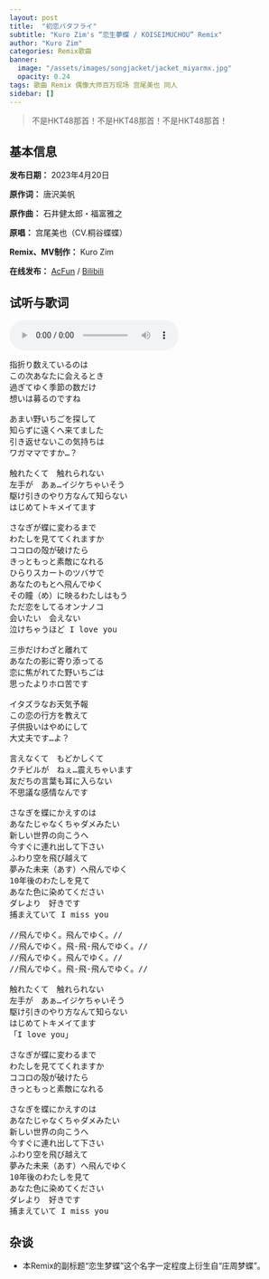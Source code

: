 ```yaml
---
layout: post
title:  "初恋バタフライ"
subtitle: "Kuro Zim's “恋生夢蝶 / KOISEIMUCHOU” Remix"
author: "Kuro Zim"
categories: Remix歌曲
banner: 
  image: "/assets/images/songjacket/jacket_miyarmx.jpg"
  opacity: 0.24
tags: 歌曲 Remix 偶像大师百万现场 宫尾美也 同人
sidebar: []
---
```


> 不是HKT48那首！不是HKT48那首！不是HKT48那首！

## 基本信息

**发布日期：** 2023年4月20日

**原作词：** 唐沢美帆

**原作曲：** 石井健太郎・福富雅之

**原唱：** 宫尾美也（CV.桐谷蝶蝶）

**Remix、MV制作：** Kuro Zim

**在线发布：** [AcFun](https://www.acfun.cn/v/ac41177658) / [Bilibili](https://www.bilibili.com/video/BV1rk4y1a7Rp/)

## 试听与歌词

<audio controls><source src="/assets/audio/miyarmx.mp3" type="audio/mp3"></audio>

<pre>
指折り数えているのは
この次あなたに会えるとき
過ぎてゆく季節の数だけ
想いは募るのですね

あまい野いちごを探して
知らずに遠くへ来てました
引き返せないこの気持ちは
ワガママですか…？

触れたくて　触れられない
左手が　あぁ…イジケちゃいそう
駆け引きのやり方なんて知らない
はじめてトキメイてます

さなぎが蝶に変わるまで
わたしを見ててくれますか
ココロの殻が破けたら
きっともっと素敵になれる
ひらりスカートのツバサで
あなたのもとへ飛んでゆく
その瞳（め）に映るわたしはもう
ただ恋をしてるオンナノコ
会いたい　会えない
泣けちゃうほど I love you

三歩だけわざと離れて
あなたの影に寄り添ってる
恋に焦がれてた野いちごは
思ったよりホロ苦です

イタズラなお天気予報
この恋の行方を教えて
子供扱いはやめにして
大丈夫です…よ？

言えなくて　もどかしくて
クチビルが　ねぇ…震えちゃいます
友だちの言葉も耳に入らない
不思議な感情なんです

さなぎを蝶にかえすのは
あなたじゃなくちゃダメみたい
新しい世界の向こうへ
今すぐに連れ出して下さい
ふわり空を飛び越えて
夢みた未来（あす）へ飛んでゆく
10年後のわたしを見て
あなた色に染めてください
ダレより　好きです
捕まえていて I miss you

//飛んでゆく。飛んでゆく。//
//飛んでゆく。飛-飛-飛んでゆく。//
//飛んでゆく。飛んでゆく。//
//飛んでゆく。飛-飛-飛んでゆく。//

触れたくて　触れられない
左手が　あぁ…イジケちゃいそう
駆け引きのやり方なんて知らない
はじめてトキメイてます
「I love you」

さなぎが蝶に変わるまで
わたしを見ててくれますか
ココロの殻が破けたら
きっともっと素敵になれる

さなぎを蝶にかえすのは
あなたじゃなくちゃダメみたい
新しい世界の向こうへ
今すぐに連れ出して下さい
ふわり空を飛び越えて
夢みた未来（あす）へ飛んでゆく
10年後のわたしを見て
あなた色に染めてください
ダレより　好きです
捕まえていて I miss you
</pre>

## 杂谈

* 本Remix的副标题“恋生梦蝶”这个名字一定程度上衍生自“庄周梦蝶”。